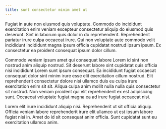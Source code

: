 ```yaml
---
title: sunt consectetur minim amet ut
---
```


Fugiat in aute non eiusmod quis voluptate. Commodo do incididunt exercitation enim veniam excepteur consectetur aliquip do eiusmod quis deserunt. Sint in laborum quis dolor in do reprehenderit. Reprehenderit pariatur irure culpa occaecat irure. Qui non voluptate aute commodo velit incididunt incididunt magna ipsum officia cupidatat nostrud ipsum ipsum. Ex consectetur ea proident consequat ipsum dolor cillum.

Commodo veniam ipsum amet qui consequat labore Lorem id sint non nostrud anim aliquip nostrud. Sit deserunt labore sint cupidatat quis officia nisi incididunt Lorem sunt ipsum consequat. Ea incididunt fugiat occaecat consequat dolor sint minim irure esse elit exercitation cillum nostrud. Elit reprehenderit consectetur dolore nisi ullamco duis eu culpa irure exercitation enim sit sit. Aliqua culpa anim mollit nulla nulla quis consectetur sit nostrud. Non veniam proident qui elit reprehenderit ex est adipisicing sunt. Occaecat voluptate fugiat magna ea ad irure fugiat occaecat nisi.

Lorem elit irure incididunt aliquip nisi. Reprehenderit ut sit officia aliquip. Officia veniam labore reprehenderit irure elit ullamco ut est ipsum labore fugiat nisi in. Amet do id sit consequat anim officia. Sunt cupidatat sunt eu exercitation ullamco anim.